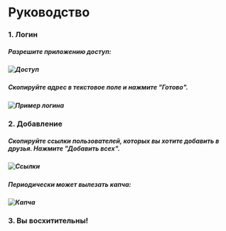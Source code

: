 # Руководство
### 1. Логин
#####	Разрешите приложению доступ:
#####		![Доступ](https://pp.userapi.com/c840235/v840235539/8aef1/uhOZZXa7RsY.jpg)
#####	 
#####	Скопируйте адрес в текстовое поле и нажмите "Готово".
#####		![Пример логина](https://pp.userapi.com/c846123/v846123539/9de4/AsbHMPCASJU.jpg)

### 2. Добавление
#####	 Скопируйте ссылки пользователей, которых вы хотите добавить в друзья. Нажмите "Добавить всех".
#####	 	![Ссылки](https://pp.userapi.com/c847123/v847123539/9a62/XqtbwWGlhSw.jpg)
#####
#####	Периодически может вылезать капча:
#####		![Капча](https://pp.userapi.com/c845017/v845017539/e7ea/2zvtRLuqFIA.jpg)

### 3. Вы восхитительны!